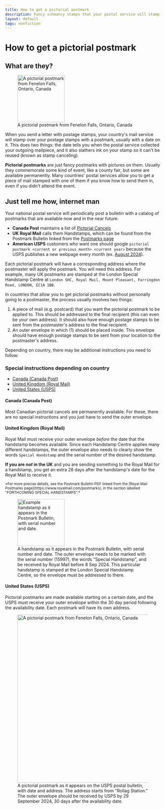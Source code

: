 ```yaml
---
title: How to get a pictorial postmark
description: Fancy schmancy stamps that your postal service will stamp on your stamps
layout: default
tags: nonfiction
---
```


# How to get a pictorial postmark

## What are they?
<figure class="figure">
  <img src="{{ 'assets/images/pictorial-postmark-uk.jpg' | absolute_url}}" alt="A pictorial postmark from Fenelon Falls, Ontario, Canada" width="153" height="153">
  <figcaption>A pictorial postmark from Fenelon Falls, Ontario, Canada</figcaption>
</figure>

When you send a letter with postage stamps, your country's mail service will stamp over your postage stamps with a postmark, usually with a date on it. This does two things: the date tells you when the postal service collected your outgoing mailpiece, and it also slathers ink on your stamp so it can't be reused (known as stamp canceling).

**Pictorial postmarks** are just fancy postmarks with pictures on them. Usually they commemorate some kind of event, like a county fair, but some are available permanently. Many countries' postal services allow you to get a piece of mail stamped with one of them if you know how to send them in, even if you didn't attend the event.

## Just tell me how, internet man
Your national postal service will periodically post a bulletin with a catalog of postmarks that are available now and in the near future:

* **Canada Post** maintains a list of [Pictorial Cancels](https://www.canadapost-postescanada.ca/cpc/en/personal/pictorial-cancels.page)
* **UK Royal Mail** calls them Handstamps, which can be found from the Postmark Bulletin linked from the [Postmarks page](https://www.royalmail.com/postmarks)
* **American USPS** customers who want one should google `pictorial postmark <current or previous month> <current year>` because the USPS publishes a new webpage every month (ex. [August 2024](https://about.usps.com/postal-bulletin/2024/pb22657/html/info_008.htm)).

Each pictorial postmark will have a corresponding address where the postmaster will apply the postmark. You will need this address. For example, many UK postmarks are stamped at the London Special Handstamp Centre at `London SHC, Royal Mail, Mount Pleasant, Farringdon Road, LONDON, EC1A 1BB`.

In countries that allow you to get pictorial postmarks without personally going to a postmaster, the process usually involves two things:
1. A piece of mail (e.g. postcard) that you want the pictorial postmark to be applied to. This should be addressed to the final recipient (this can even be your own address). It should also have enough postage stamps to be sent from the postmaster's address to the final recipient.
2. An outer envelope in which (1) should be placed inside. This envelope should have enough postage stamps to be sent from your location to the postmaster's address.

Depending on country, there may be additional instructions you need to follow:

### Special instructions depending on country
* [Canada (Canada Post)](#canada-canada-post)
* [United Kingdom (Royal Mail)](#united-kingdom-royal-mail)
* [United States (USPS)](#united-states-usps)

#### Canada (Canada Post)
Most Canadian pictorial cancels are permanently available. For these, there are no special instructions and you just have to send the outer envelope.

#### United Kingdom (Royal Mail)
Royal Mail must receive your outer envelope *before* the date that the handstamp becomes available. Since each Handstamp Centre applies many different handstamps, the outer envelope also needs to clearly show the words `Special Handstamp` and the serial number of the desired handstamp.

**If you are *not* in the UK** and you are sending something to the Royal Mail for a handstamp, you get an extra 28 days after the handstamp's date for the Royal Mail to receive it.

<small>
*For more precise details, see the Postmark Bulletin PDF linked from the [Royal Mail Postmarks page](https://www.royalmail.com/postmarks), in the section labelled "FORTHCOMING SPECIAL HANDSTAMPS".*
</small>

<figure class="d-flex align-items-center ps-3 border-start border-2">
  <img src="{{ 'assets/images/pictorial-postmark-uk.webp' | absolute_url}}" alt="Example handstamp as it appears in the Postmark Bulletin, with serial number and date." width="153" class="me-3">
  <figcaption>A handstamp as it appears in the Postmark Bulletin, with serial number and date. The outer envelope needs to be marked with the serial number (15997), the words "Special Handstamp", and be received by Royal Mail before 8 Sep 2024. This particular handstamp is stamped at the London Special Handstamp Centre, so the envelope must be addressed to there.</figcaption>
</figure>

#### United States (USPS)
Pictorial postmarks are made available starting on a certain date, and the USPS must receive your outer envelope within the 30 day period following the availability date. Each postmark will have its own address.

<figure class="d-flex align-items-center ps-3 border-start border-2">
  <img src="{{ 'assets/images/pictorial-postmark-us.webp' | absolute_url}}" alt="A pictorial postmark from Fenelon Falls, Ontario, Canada" width="546" class="me-3">
  <figcaption>A pictorial postmark as it appears on the USPS postal bulletin, with date and address. The address starts from "Rollag Station." The outer envelope should be received by USPS by 29 September 2024, 30 days after the availability date.</figcaption>
</figure>